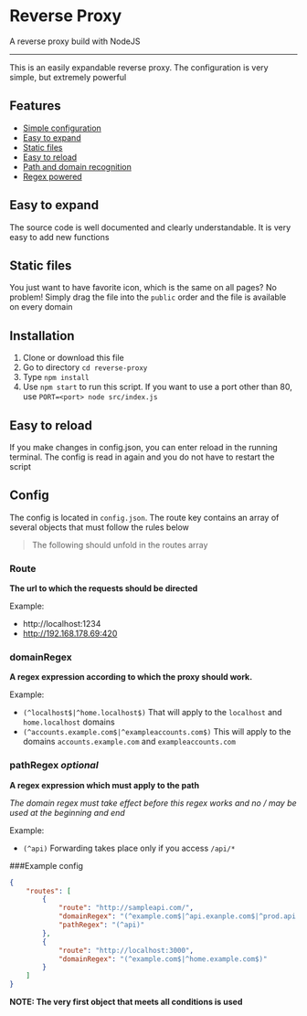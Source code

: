 # Reverse Proxy
A reverse proxy build with NodeJS
***
This is an easily expandable reverse proxy. The configuration is very simple, but extremely powerful

## Features
 - [Simple configuration](#config)
 - [Easy to expand](#easy-to-expand)
 - [Static files](#static-files)
 - [Easy to reload](#easy-to-reload)
 - [Path and domain recognition](#config)
 - [Regex powered](#config)

## Easy to expand
The source code is well documented and clearly understandable. It is very easy to add new functions

## Static files
You just want to have favorite icon, which is the same on all pages? No problem! Simply drag the file into the `public` order and the file is available on every domain

## Installation
 1. Clone or download this file
 2. Go to directory `cd reverse-proxy`
 3. Type `npm install`
 4. Use `npm start` to run this script. If you want to use a port other than 80, use `PORT=<port> node src/index.js`
 
## Easy to reload
If you make changes in config.json, you can enter reload in the running terminal. The config is read in again and you do not have to restart the script

## Config
The config is located in `config.json`. The route key contains an array of several objects that must follow the rules below
> The following should unfold in the routes array

### Route
**The url to which the requests should be directed**

Example:
 - http://localhost:1234
 - http://192.168.178.69:420

### domainRegex
**A regex expression according to which the proxy should work.**

Example:
 - `(^localhost$|^home.localhost$)` That will apply to the `localhost` and `home.localhost` domains
 - `(^accounts.example.com$|^exampleaccounts.com$)` This will apply to the domains `accounts.example.com` and `exampleaccounts.com`
 
### pathRegex *optional*
**A regex expression which must apply to the path**

*The domain regex must take effect before this regex works and no / may be used at the beginning and end*

Example:
 - `(^api)` Forwarding takes place only if you access `/api/*`

###Example config
```json
{
    "routes": [
        {
            "route": "http://sampleapi.com/",
            "domainRegex": "(^example.com$|^api.exanple.com$|^prod.api.example.com$)",
            "pathRegex": "(^api)"
        },
        {
            "route": "http://localhost:3000",
            "domainRegex": "(^example.com$|^home.example.com$)"
        }
    ]
}
```

**NOTE: The very first object that meets all conditions is used**
